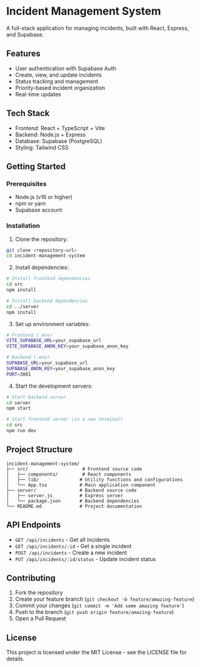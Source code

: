 # Incident Management System

A full-stack application for managing incidents, built with React, Express, and Supabase.

## Features

- User authentication with Supabase Auth
- Create, view, and update incidents
- Status tracking and management
- Priority-based incident organization
- Real-time updates

## Tech Stack

- Frontend: React + TypeScript + Vite
- Backend: Node.js + Express
- Database: Supabase (PostgreSQL)
- Styling: Tailwind CSS

## Getting Started

### Prerequisites

- Node.js (v16 or higher)
- npm or yarn
- Supabase account

### Installation

1. Clone the repository:
```bash
git clone <repository-url>
cd incident-management-system
```

2. Install dependencies:
```bash
# Install frontend dependencies
cd src
npm install

# Install backend dependencies
cd ../server
npm install
```

3. Set up environment variables:
```bash
# Frontend (.env)
VITE_SUPABASE_URL=your_supabase_url
VITE_SUPABASE_ANON_KEY=your_supabase_anon_key

# Backend (.env)
SUPABASE_URL=your_supabase_url
SUPABASE_ANON_KEY=your_supabase_anon_key
PORT=3001
```

4. Start the development servers:
```bash
# Start backend server
cd server
npm start

# Start frontend server (in a new terminal)
cd src
npm run dev
```

## Project Structure

```
incident-management-system/
├── src/                    # Frontend source code
│   ├── components/         # React components
│   ├── lib/               # Utility functions and configurations
│   └── App.tsx            # Main application component
├── server/                # Backend source code
│   ├── server.js          # Express server
│   └── package.json       # Backend dependencies
└── README.md              # Project documentation
```

## API Endpoints

- `GET /api/incidents` - Get all incidents
- `GET /api/incidents/:id` - Get a single incident
- `POST /api/incidents` - Create a new incident
- `PUT /api/incidents/:id/status` - Update incident status

## Contributing

1. Fork the repository
2. Create your feature branch (`git checkout -b feature/amazing-feature`)
3. Commit your changes (`git commit -m 'Add some amazing feature'`)
4. Push to the branch (`git push origin feature/amazing-feature`)
5. Open a Pull Request

## License

This project is licensed under the MIT License - see the LICENSE file for details. 